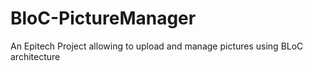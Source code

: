 # BloC-PictureManager
An Epitech Project allowing to upload and manage pictures using BLoC architecture
